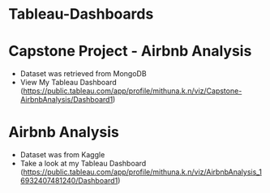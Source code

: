 # Tableau-Dashboards
# Capstone Project - Airbnb Analysis
* Dataset was retrieved from MongoDB
* View My Tableau Dashboard
(https://public.tableau.com/app/profile/mithuna.k.n/viz/Capstone-AirbnbAnalysis/Dashboard1)
# Airbnb Analysis
* Dataset was from Kaggle
* Take a look at my Tableau Dashboard
(https://public.tableau.com/app/profile/mithuna.k.n/viz/AirbnbAnalysis_16932407481240/Dashboard1)
